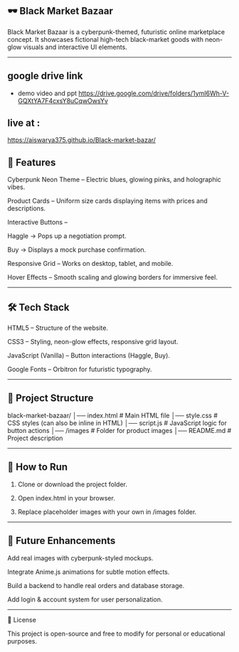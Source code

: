 ## 🕶️ Black Market Bazaar

Black Market Bazaar is a cyberpunk-themed, futuristic online marketplace concept. It showcases fictional high-tech black-market goods with neon-glow visuals and interactive UI elements.


---
## google drive link 
- demo video and ppt
  https://drive.google.com/drive/folders/1ymI6Wh-V-GQXtYA7F4cxsY8uCqwOwsYv

## live at :
https://aiswarya375.github.io/Black-market-bazar/


## 🚀 Features

Cyberpunk Neon Theme – Electric blues, glowing pinks, and holographic vibes.

Product Cards – Uniform size cards displaying items with prices and descriptions.

Interactive Buttons –

Haggle → Pops up a negotiation prompt.

Buy → Displays a mock purchase confirmation.


Responsive Grid – Works on desktop, tablet, and mobile.

Hover Effects – Smooth scaling and glowing borders for immersive feel.



---

## 🛠️ Tech Stack

HTML5 – Structure of the website.

CSS3 – Styling, neon-glow effects, responsive grid layout.

JavaScript (Vanilla) – Button interactions (Haggle, Buy).

Google Fonts – Orbitron for futuristic typography.



---

## 📂 Project Structure

black-market-bazaar/
│── index.html        # Main HTML file
│── style.css         # CSS styles (can also be inline in HTML)
│── script.js         # JavaScript logic for button actions
│── /images           # Folder for product images
│── README.md         # Project description


---

## 🔧 How to Run

1. Clone or download the project folder.


2. Open index.html in your browser.


3. Replace placeholder images with your own in /images folder.




---

## 🎯 Future Enhancements

Add real images with cyberpunk-styled mockups.

Integrate Anime.js animations for subtle motion effects.

Build a backend to handle real orders and database storage.

Add login & account system for user personalization.



---

📜 License

This project is open-source and free to modify for personal or educational purposes.


